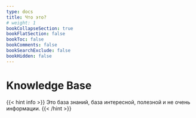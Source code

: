 ```yaml
---
type: docs
title: Что это?
# weight: 1
bookCollapseSection: true
bookFlatSection: false
bookToc: false
bookComments: false
bookSearchExclude: false
bookHidden: false
---
```


# Knowledge Base

{{< hint info >}}
Это база знаний, база интересной, полезной и не очень информации.
{{< /hint >}}
